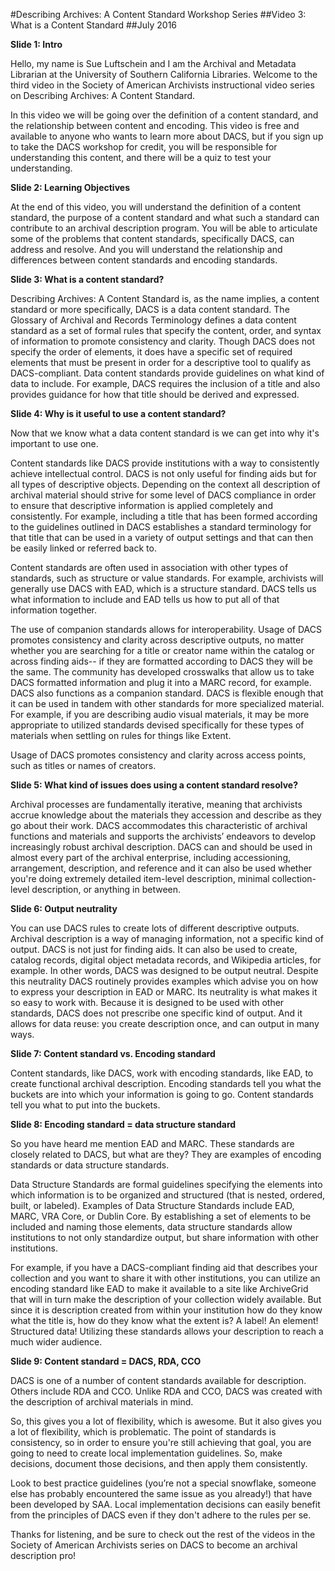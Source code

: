﻿#Describing Archives: A Content Standard Workshop Series
##Video 3: What is a Content Standard
##July 2016
<br/>


**Slide 1: Intro**

Hello, my name is Sue Luftschein and I am the Archival and Metadata Librarian at the University of Southern California Libraries. Welcome to the third video in the Society of American Archivists instructional video series on Describing Archives: A Content Standard.

In this video we will be going over the definition of a content standard, and the relationship between content and encoding. This video is free and available to anyone who wants to learn more about DACS, but if you sign up to take the DACS workshop for credit, you will be responsible for understanding this content, and there will be a quiz to test your understanding.

**Slide 2: Learning Objectives**

At the end of this video, you will understand the definition of a content standard, the purpose of a content standard and what such a standard can contribute to an archival description program. You will be able to articulate some of the problems that content standards, specifically DACS, can address and resolve. And you will understand the relationship and differences between content standards and encoding standards.

**Slide 3: What is a content standard?**

Describing Archives: A Content Standard is, as the name implies, a content standard or more specifically, DACS is a data content standard.<span id="_gjdgxs" class="anchor"></span> The Glossary of Archival and Records Terminology defines a data content standard as a set of formal rules that specify the content, order, and syntax of information to promote consistency and clarity. Though DACS does not specify the order of elements, it does have a specific set of required elements that must be present in order for a descriptive tool to qualify as DACS-compliant. Data content standards provide guidelines on what kind of data to include. For example, DACS requires the inclusion of a title and also provides guidance for how that title should be derived and expressed.

**Slide 4: Why is it useful to use a content standard?**

Now that we know what a data content standard is we can get into why it's important to use one.

Content standards like DACS provide institutions with a way to consistently achieve intellectual control. DACS is not only useful for finding aids but for all types of descriptive objects. Depending on the context all description of archival material should strive for some level of DACS compliance in order to ensure that descriptive information is applied completely and consistently. For example, including a title that has been formed according to the guidelines outlined in DACS establishes a standard terminology for that title that can be used in a variety of output settings and that can then be easily linked or referred back to.

Content standards are often used in association with other types of standards, such as structure or value standards. For example, archivists will generally use DACS with EAD, which is a structure standard. DACS tells us what information to include and EAD tells us how to put all of that information together.

The use of companion standards allows for interoperability. Usage of DACS promotes consistency and clarity across descriptive outputs, no matter whether you are searching for a title or creator name within the catalog or across finding aids-- if they are formatted according to DACS they will be the same. The community has developed crosswalks that allow us to take DACS formatted information and plug it into a MARC record, for example. DACS also functions as a companion standard. DACS is flexible enough that it can be used in tandem with other standards for more specialized material. For example, if you are describing audio visual materials, it may be more appropriate to utilized standards devised specifically for these types of materials when settling on rules for things like Extent.

Usage of DACS promotes consistency and clarity across access points, such as titles or names of creators.

**Slide 5: What kind of issues does using a content standard resolve?**

Archival processes are fundamentally iterative, meaning that archivists accrue knowledge about the materials they accession and describe as they go about their work. DACS accommodates this characteristic of archival functions and materials and supports the archivists’ endeavors to develop increasingly robust archival description. DACS can and should be used in almost every part of the archival enterprise, including accessioning, arrangement, description, and reference and it can also be used whether you're doing extremely detailed item-level description, minimal collection-level description, or anything in between.

**Slide 6: Output neutrality**

You can use DACS rules to create lots of different descriptive outputs. Archival description is a way of managing information, not a specific kind of output. DACS is not just for finding aids. It can also be used to create, catalog records, digital object metadata records, and Wikipedia articles, for example. In other words, DACS was designed to be output neutral. Despite this neutrality DACS routinely provides examples which advise you on how to express your description in EAD or MARC. Its neutrality is what makes it so easy to work with. Because it is designed to be used with other standards, DACS does not prescribe one specific kind of output. And it allows for data reuse: you create description once, and can output in many ways.

**Slide 7: Content standard vs. Encoding standard**

Content standards, like DACS, work with encoding standards, like EAD, to create functional archival description. Encoding standards tell you what the buckets are into which your information is going to go. Content standards tell you what to put into the buckets.

**Slide 8: Encoding standard = data structure standard**

So you have heard me mention EAD and MARC. These standards are closely related to DACS, but what are they? They are examples of encoding standards or data structure standards.

Data Structure Standards are formal guidelines specifying the elements into which information is to be organized and structured (that is nested, ordered, built, or labeled). Examples of Data Structure Standards include EAD, MARC, VRA Core, or Dublin Core. By establishing a set of elements to be included and naming those elements, data structure standards allow institutions to not only standardize output, but share information with other institutions.

For example, if you have a DACS-compliant finding aid that describes your collection and you want to share it with other institutions, you can utilize an encoding standard like EAD to make it available to a site like ArchiveGrid that will in turn make the description of your collection widely available. But since it is description created from within your institution how do they know what the title is, how do they know what the extent is? A label! An element! Structured data! Utilizing these standards allows your description to reach a much wider audience.

**Slide 9: Content standard = DACS, RDA, CCO**

DACS is one of a number of content standards available for description. Others include RDA and CCO. Unlike RDA and CCO, DACS was created with the description of archival materials in mind.

So, this gives you a lot of flexibility, which is awesome. But it also gives you a lot of flexibility, which is problematic. The point of standards is consistency, so in order to ensure you're still achieving that goal, you are going to need to create local implementation guidelines. So, make decisions, document those decisions, and then apply them consistently.

Look to best practice guidelines (you’re not a special snowflake, someone else has probably encountered the same issue as you already!) that have been developed by SAA. Local implementation decisions can easily benefit from the principles of DACS even if they don't adhere to the rules per se.

Thanks for listening, and be sure to check out the rest of the videos in the Society of American Archivists series on DACS to become an archival description pro!

